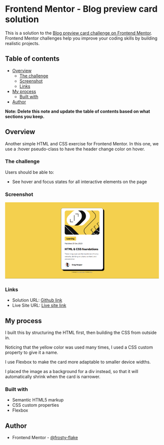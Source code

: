# Frontend Mentor - Blog preview card solution

This is a solution to the [Blog preview card challenge on Frontend Mentor](https://www.frontendmentor.io/challenges/blog-preview-card-ckPaj01IcS). Frontend Mentor challenges help you improve your coding skills by building realistic projects. 

## Table of contents

- [Overview](#overview)
  - [The challenge](#the-challenge)
  - [Screenshot](#screenshot)
  - [Links](#links)
- [My process](#my-process)
  - [Built with](#built-with)
- [Author](#author)

**Note: Delete this note and update the table of contents based on what sections you keep.**

## Overview

Another simple HTML and CSS exercise for Frontend Mentor. In this one,
we use a :hover pseudo-class to have the header change color on hover.

### The challenge

Users should be able to:

- See hover and focus states for all interactive elements on the page

### Screenshot

![](./screenshot.png)


### Links

- Solution URL: [Github link](https://github.com/frosty-flake/frontend-mentor/tree/main/blog-preview-card-main)
- Live Site URL: [Live site link](https://frosty-flake.github.io/frontend-mentor/blog-preview-card-main/)

## My process

I built this by structuring the HTML first, then building the CSS from
outside in.

Noticing that the yellow color was used many times, I used a CSS custom
property to give it a name.

I use Flexbox to make the card more adaptable to smaller device widths.

I placed the image as a background for a div instead, so that it will
automatically shrink when the card is narrower.

### Built with

- Semantic HTML5 markup
- CSS custom properties
- Flexbox

## Author

- Frontend Mentor - [@frosty-flake](https://www.frontendmentor.io/profile/frosty-flake)

